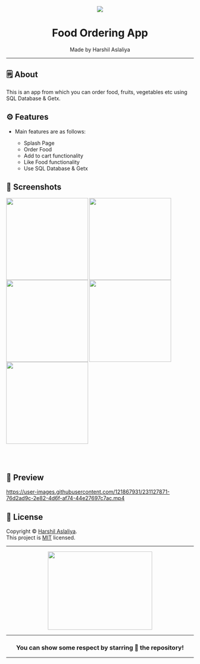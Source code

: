 <div align="center">

<img src="https://user-images.githubusercontent.com/121867931/232949627-996d713a-6d8a-49ec-a9b1-a172001bf188.png">


# **Food Ordering App**
Made by Harshil Aslaliya

---

</div>

## 🗒 About

This is an app from which you can order food, fruits, vegetables etc using SQL Database & Getx.

## ⚙️ Features

- Main features are as follows:

    - Splash Page
    - Order Food
    - Add to cart functionality
    - Like Food functionality
    - Use SQL Database & Getx
    
## 📲 Screenshots

<img align="left" src="https://user-images.githubusercontent.com/121867931/231127926-3a397f7d-ef31-4040-bdb4-1e824feaccb0.jpg" width="220px">
<img align="left" src="https://user-images.githubusercontent.com/121867931/231127946-ad9ea257-78e7-410d-83ba-cd4aafbf8707.jpg" width="220px">
<img align="left" src="https://user-images.githubusercontent.com/121867931/231128108-26bdbe13-a7a7-46c7-b465-86f2520cd1eb.jpg" width="220px">
<img align="left" src="https://user-images.githubusercontent.com/121867931/231128125-23570a6e-26d4-442f-8a1a-b9793c97ec33.jpg" width="220px">
<img src="https://user-images.githubusercontent.com/121867931/231128133-50d827d0-f129-4df0-a5cb-51278380f4a8.jpg" width="220px">


<br><br>

## 📲 Preview

https://user-images.githubusercontent.com/121867931/231127871-76d2ad9c-2e82-4d6f-af74-44e27697c7ac.mp4

## 📝 License

Copyright © [Harshil Aslaliya](https://github.com/HarshilAslaliya). <br>
This project is [MIT](License.md) licensed.

---
<div align="center">

<img src="https://user-images.githubusercontent.com/121867931/232948293-6f9b33e0-b80c-49a8-aced-fb8ad4453995.png" width="280px" height="210px">

---
### You can show some respect by starring 🌟 the repository!
---

</div>
